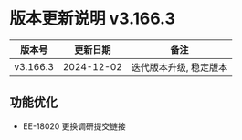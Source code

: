 # 版本更新说明 v3.166.3

| 版本号<br/>   | 更新日期<br/>   | 备注<br/>                   |
| ------------- | --------------- | --------------------------- |
| v3.166.3<br/> | 2024-12-02<br/> | 迭代版本升级, 稳定版本<br/> |

## 功能优化

- EE-18020 更换调研提交链接

